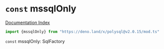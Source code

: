 # `const` mssqlOnly

[Documentation Index](../README.md)

```ts
import {mssqlOnly} from "https://deno.land/x/polysql@v2.0.15/mod.ts"
```

`const` mssqlOnly: SqlFactory

